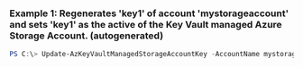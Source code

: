 ### Example 1: Regenerates 'key1' of account 'mystorageaccount' and sets 'key1' as the active of the Key Vault managed Azure Storage Account. (autogenerated)
```powershell
PS C:\> Update-AzKeyVaultManagedStorageAccountKey -AccountName mystorageaccount -KeyName key1 -VaultName myvault
```

